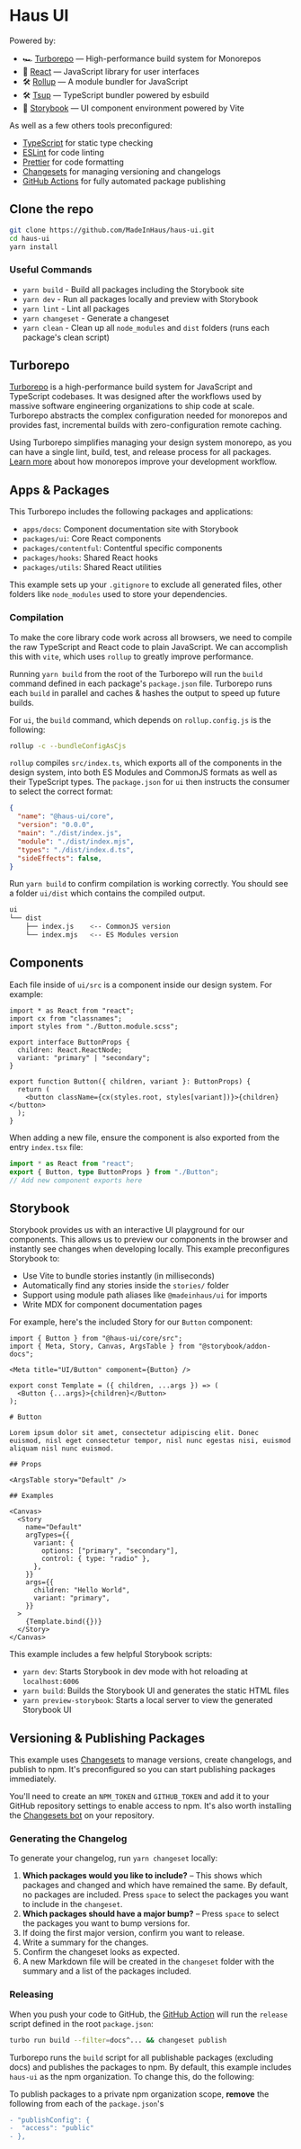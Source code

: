# Haus UI

Powered by:

- 🏎 [Turborepo](https://turbo.build/repo) — High-performance build system for Monorepos
- 🚀 [React](https://reactjs.org/) — JavaScript library for user interfaces
- 🛠 [Rollup](https://rollupjs.org/guide/en/) — A module bundler for JavaScript
- 🛠 [Tsup](https://github.com/egoist/tsup) — TypeScript bundler powered by esbuild
- 📖 [Storybook](https://storybook.js.org/) — UI component environment powered by Vite

As well as a few others tools preconfigured:

- [TypeScript](https://www.typescriptlang.org/) for static type checking
- [ESLint](https://eslint.org/) for code linting
- [Prettier](https://prettier.io) for code formatting
- [Changesets](https://github.com/changesets/changesets) for managing versioning and changelogs
- [GitHub Actions](https://github.com/changesets/action) for fully automated package publishing

## Clone the repo

```bash
git clone https://github.com/MadeInHaus/haus-ui.git
cd haus-ui
yarn install
```

### Useful Commands

- `yarn build` - Build all packages including the Storybook site
- `yarn dev` - Run all packages locally and preview with Storybook
- `yarn lint` - Lint all packages
- `yarn changeset` - Generate a changeset
- `yarn clean` - Clean up all `node_modules` and `dist` folders (runs each package's clean script)

## Turborepo

[Turborepo](https://turbo.build/repo) is a high-performance build system for JavaScript and TypeScript codebases. It was designed after the workflows used by massive software engineering organizations to ship code at scale. Turborepo abstracts the complex configuration needed for monorepos and provides fast, incremental builds with zero-configuration remote caching.

Using Turborepo simplifies managing your design system monorepo, as you can have a single lint, build, test, and release process for all packages. [Learn more](https://vercel.com/blog/monorepos-are-changing-how-teams-build-software) about how monorepos improve your development workflow.

## Apps & Packages

This Turborepo includes the following packages and applications:

- `apps/docs`: Component documentation site with Storybook
- `packages/ui`: Core React components
- `packages/contentful`: Contentful specific components
- `packages/hooks`: Shared React hooks
- `packages/utils`: Shared React utilities

This example sets up your `.gitignore` to exclude all generated files, other folders like `node_modules` used to store your dependencies.

### Compilation

To make the core library code work across all browsers, we need to compile the raw TypeScript and React code to plain JavaScript. We can accomplish this with `vite`, which uses `rollup` to greatly improve performance.

Running `yarn build` from the root of the Turborepo will run the `build` command defined in each package's `package.json` file. Turborepo runs each `build` in parallel and caches & hashes the output to speed up future builds.

For `ui`, the `build` command, which depends on `rollup.config.js` is the following:

```bash
rollup -c --bundleConfigAsCjs
```

`rollup` compiles `src/index.ts`, which exports all of the components in the design system, into both ES Modules and CommonJS formats as well as their TypeScript types. The `package.json` for `ui` then instructs the consumer to select the correct format:

```json:ui/package.json
{
  "name": "@haus-ui/core",
  "version": "0.0.0",
  "main": "./dist/index.js",
  "module": "./dist/index.mjs",
  "types": "./dist/index.d.ts",
  "sideEffects": false,
}
```

Run `yarn build` to confirm compilation is working correctly. You should see a folder `ui/dist` which contains the compiled output.

```bash
ui
└── dist
    ├── index.js    <-- CommonJS version
    └── index.mjs   <-- ES Modules version
```

## Components

Each file inside of `ui/src` is a component inside our design system. For example:

```tsx:ui/src/Button/index.tsx
import * as React from "react";
import cx from "classnames";
import styles from "./Button.module.scss";

export interface ButtonProps {
  children: React.ReactNode;
  variant: "primary" | "secondary";
}

export function Button({ children, variant }: ButtonProps) {
  return (
    <button className={cx(styles.root, styles[variant])}>{children}</button>
  );
}
```

When adding a new file, ensure the component is also exported from the entry `index.tsx` file:

```tsx:ui/src/index.ts
import * as React from "react";
export { Button, type ButtonProps } from "./Button";
// Add new component exports here
```

## Storybook

Storybook provides us with an interactive UI playground for our components. This allows us to preview our components in the browser and instantly see changes when developing locally. This example preconfigures Storybook to:

- Use Vite to bundle stories instantly (in milliseconds)
- Automatically find any stories inside the `stories/` folder
- Support using module path aliases like `@madeinhaus/ui` for imports
- Write MDX for component documentation pages

For example, here's the included Story for our `Button` component:

```js:apps/docs/stories/button.stories.mdx
import { Button } from "@haus-ui/core/src";
import { Meta, Story, Canvas, ArgsTable } from "@storybook/addon-docs";

<Meta title="UI/Button" component={Button} />

export const Template = ({ children, ...args }) => (
  <Button {...args}>{children}</Button>
);

# Button

Lorem ipsum dolor sit amet, consectetur adipiscing elit. Donec euismod, nisl eget consectetur tempor, nisl nunc egestas nisi, euismod aliquam nisl nunc euismod.

## Props

<ArgsTable story="Default" />

## Examples

<Canvas>
  <Story
    name="Default"
    argTypes={{
      variant: {
        options: ["primary", "secondary"],
        control: { type: "radio" },
      },
    }}
    args={{
      children: "Hello World",
      variant: "primary",
    }}
  >
    {Template.bind({})}
  </Story>
</Canvas>
```

This example includes a few helpful Storybook scripts:

- `yarn dev`: Starts Storybook in dev mode with hot reloading at `localhost:6006`
- `yarn build`: Builds the Storybook UI and generates the static HTML files
- `yarn preview-storybook`: Starts a local server to view the generated Storybook UI

## Versioning & Publishing Packages

This example uses [Changesets](https://github.com/changesets/changesets) to manage versions, create changelogs, and publish to npm. It's preconfigured so you can start publishing packages immediately.

You'll need to create an `NPM_TOKEN` and `GITHUB_TOKEN` and add it to your GitHub repository settings to enable access to npm. It's also worth installing the [Changesets bot](https://github.com/apps/changeset-bot) on your repository.

### Generating the Changelog

To generate your changelog, run `yarn changeset` locally:

1. **Which packages would you like to include?** – This shows which packages and changed and which have remained the same. By default, no packages are included. Press `space` to select the packages you want to include in the `changeset`.
1. **Which packages should have a major bump?** – Press `space` to select the packages you want to bump versions for.
1. If doing the first major version, confirm you want to release.
1. Write a summary for the changes.
1. Confirm the changeset looks as expected.
1. A new Markdown file will be created in the `changeset` folder with the summary and a list of the packages included.

### Releasing

When you push your code to GitHub, the [GitHub Action](https://github.com/changesets/action) will run the `release` script defined in the root `package.json`:

```bash
turbo run build --filter=docs^... && changeset publish
```

Turborepo runs the `build` script for all publishable packages (excluding docs) and publishes the packages to npm. By default, this example includes `haus-ui` as the npm organization. To change this, do the following:

To publish packages to a private npm organization scope, **remove** the following from each of the `package.json`'s

```diff
- "publishConfig": {
-  "access": "public"
- },
```

